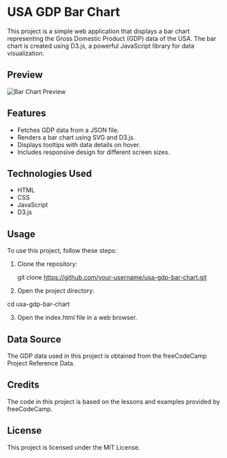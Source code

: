 # USA GDP Bar Chart

This project is a simple web application that displays a bar chart representing the Gross Domestic Product (GDP) data of the USA. The bar chart is created using D3.js, a powerful JavaScript library for data visualization.
 ## Preview
![Bar Chart Preview](preview.png)

## Features

- Fetches GDP data from a JSON file.
- Renders a bar chart using SVG and D3.js.
- Displays tooltips with data details on hover.
- Includes responsive design for different screen sizes.

## Technologies Used

- HTML
- CSS
- JavaScript
- D3.js

## Usage

To use this project, follow these steps:

1. Clone the repository:

   git clone https://github.com/your-username/usa-gdp-bar-chart.git

2. Open the project directory:

cd usa-gdp-bar-chart

3. Open the index.html file in a web browser.

## Data Source

The GDP data used in this project is obtained from the freeCodeCamp Project Reference Data.


## Credits

The code in this project is based on the lessons and examples provided by freeCodeCamp.

## License

This project is licensed under the MIT License.


